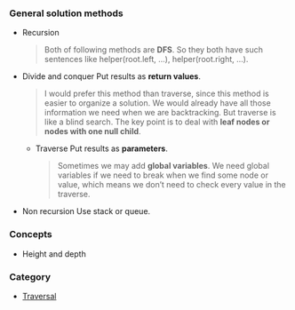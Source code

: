 ### General solution methods
- Recursion
	> Both of following methods are __DFS__. So they both have such sentences like helper(root.left, …), helper(root.right, …).

- Divide and conquer
	Put results as __return values__.

	> I would prefer this method than traverse, since this method is easier to organize a solution. We would already have all those information we need when we are backtracking. But traverse is like a blind search. The key point is to deal with __leaf nodes or nodes with one null child__.
	- Traverse
		Put results as __parameters__. 

		> Sometimes we may add __global variables__. We need global variables if we need to break when we find some node or value, which means we don’t need to check every value in the traverse.
- Non recursion
	Use stack or queue.
### Concepts
- Height and depth
### Category
* [Traversal][1]

[1]:	Traversal/traversal.md